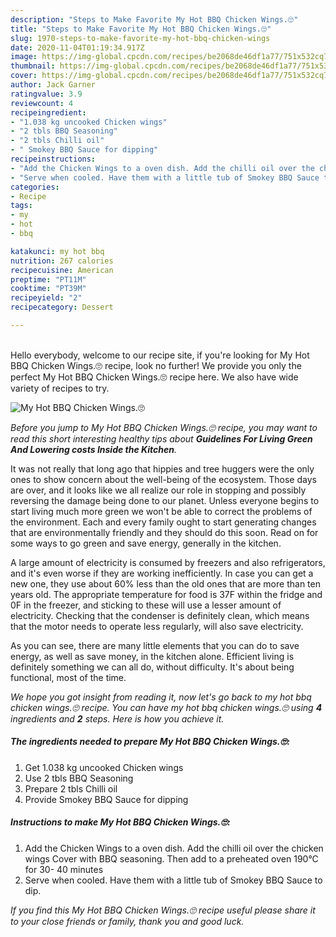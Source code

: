 ```yaml
---
description: "Steps to Make Favorite My Hot BBQ Chicken Wings.🙄"
title: "Steps to Make Favorite My Hot BBQ Chicken Wings.🙄"
slug: 1970-steps-to-make-favorite-my-hot-bbq-chicken-wings
date: 2020-11-04T01:19:34.917Z
image: https://img-global.cpcdn.com/recipes/be2068de46df1a77/751x532cq70/my-hot-bbq-chicken-wings🙄-recipe-main-photo.jpg
thumbnail: https://img-global.cpcdn.com/recipes/be2068de46df1a77/751x532cq70/my-hot-bbq-chicken-wings🙄-recipe-main-photo.jpg
cover: https://img-global.cpcdn.com/recipes/be2068de46df1a77/751x532cq70/my-hot-bbq-chicken-wings🙄-recipe-main-photo.jpg
author: Jack Garner
ratingvalue: 3.9
reviewcount: 4
recipeingredient:
- "1.038 kg uncooked Chicken wings"
- "2 tbls BBQ Seasoning"
- "2 tbls Chilli oil"
- " Smokey BBQ Sauce for dipping"
recipeinstructions:
- "Add the Chicken Wings to a oven dish. Add the chilli oil over the chicken wings Cover with BBQ seasoning. Then add to a preheated oven 190°C for 30- 40 minutes"
- "Serve when cooled. Have them with a little tub of Smokey BBQ Sauce to dip."
categories:
- Recipe
tags:
- my
- hot
- bbq

katakunci: my hot bbq 
nutrition: 267 calories
recipecuisine: American
preptime: "PT11M"
cooktime: "PT39M"
recipeyield: "2"
recipecategory: Dessert

---
```

<br>
Hello everybody, welcome to our recipe site, if you're looking for My Hot BBQ Chicken Wings.🙄 recipe, look no further! We provide you only the perfect My Hot BBQ Chicken Wings.🙄 recipe here. We also have wide variety of recipes to try.
<br>


![My Hot BBQ Chicken Wings.🙄](https://img-global.cpcdn.com/recipes/be2068de46df1a77/751x532cq70/my-hot-bbq-chicken-wings🙄-recipe-main-photo.jpg)

<i>Before you jump to My Hot BBQ Chicken Wings.🙄 recipe, you may want to read this short interesting healthy tips about 
<strong>Guidelines For Living Green And Lowering costs Inside the Kitchen</strong>.</i>
</br>

It was not really that long ago that hippies and tree huggers were the only ones to show concern about the well-being of the ecosystem. Those days are over, and it looks like we all realize our role in stopping and possibly reversing the damage being done to our planet. Unless everyone begins to start living much more green we won't be able to correct the problems of the environment. Each and every family ought to start generating changes that are environmentally friendly and they should do this soon. Read on for some ways to go green and save energy, generally in the kitchen.

A large amount of electricity is consumed by freezers and also refrigerators, and it's even worse if they are working inefficiently. In case you can get a new one, they use about 60% less than the old ones that are more than ten years old. The appropriate temperature for food is 37F within the fridge and 0F in the freezer, and sticking to these will use a lesser amount of electricity. Checking that the condenser is definitely clean, which means that the motor needs to operate less regularly, will also save electricity.

As you can see, there are many little elements that you can do to save energy, as well as save money, in the kitchen alone. Efficient living is definitely something we can all do, without difficulty. It's about being functional, most of the time.


<i>We hope you got insight from reading it, now let's go back to my hot bbq chicken wings.🙄 recipe. You can have my hot bbq chicken wings.🙄 using <strong>4</strong> ingredients and <strong>2</strong> steps. Here is how you achieve it.
</i>

##### The ingredients needed to prepare My Hot BBQ Chicken Wings.🙄:

1. Get 1.038 kg uncooked Chicken wings
1. Use 2 tbls BBQ Seasoning
1. Prepare 2 tbls Chilli oil
1. Provide  Smokey BBQ Sauce for dipping


##### Instructions to make My Hot BBQ Chicken Wings.🙄:

1. Add the Chicken Wings to a oven dish. Add the chilli oil over the chicken wings Cover with BBQ seasoning. Then add to a preheated oven 190°C for 30- 40 minutes
1. Serve when cooled. Have them with a little tub of Smokey BBQ Sauce to dip.


<i>If you find this My Hot BBQ Chicken Wings.🙄 recipe useful please share it to your close friends or family, thank you and good luck.</i>
